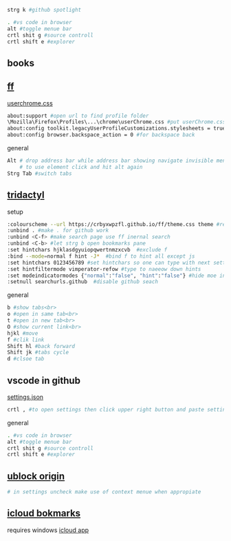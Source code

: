 ```sh
strg k #github spotlight
```

```sh
. #vs code in browser
alt #toggle menue bar
crtl shit g #source controll
crtl shift e #explorer
```

## books


## [ff](https://www.mozilla.org/en-US/firefox/new/)
[userchrome.css](https://github.com/crbyxwpzfl/ff/blob/main/userChrome.css)
```sh
about:support #open url to find profile folder
\Mozilla\Firefox\Profiles\...\chrome\userChrome.css #put userChrome.css here
about:config toolkit.legacyUserProfileCustomizations.stylesheets = true #to load userChrome
about:config browser.backspace_action = 0 #for backspace back
```
general
```sh
Alt # drop address bar while address bar showing navigate invisible menues via arrow keys
    # to use element click and hit alt again
Strg Tab #switch tabs
```

## [tridactyl](https://github.com/tridactyl/tridactyl)
setup
```sh
:colourscheme --url https://crbyxwpzfl.github.io/ff/theme.css theme #remeber to host githubpages from master baranch before in repo settings
:unbind . #make . for github work
:unbind <C-f> #make search page use ff inernal search
:unbind <C-b> #let strg b open bookmarks pane
:set hintchars hjklasdgyuiopqwertnmzxcvb  #exclude f
:bind --mode=normal f hint -J*  #bind f to hint all except js
:set hintchars 0123456789 #set hintchars so one can type with next setting
:set hintfiltermode vimperator-refow #type to naeeow down hints
:set modeindicatormodes {"normal":"false", "hint":"false"} #hide moe indicator
:setnull searchurls.github  #disable github seach
```
general
```sh
b #show tabs<br>
o #open in same tab<br>
t #open in new tab<br>
O #show current link<br>
hjkl #move
f #clik link
Shift hl #back forward
Shift jk #tabs cycle
d #clsoe tab
```

## vscode in github
[settings.json](https://github.com/crbyxwpzfl/ff/blob/main/settings.json)
```sh
crtl , #to open settings then click upper right button and paste settings.json
```
general
```sh
. #vs code in browser
alt #toggle menue bar
crtl shit g #source controll
crtl shift e #explorer
```

## [ublock origin](https://github.com/gorhill/uBlock)
```sh
# in settings uncheck make use of context menue when appropiate
```

## [icloud bokmarks](https://addons.mozilla.org/en-US/firefox/addon/icloud-bookmarks)
requires windows [icloud app](https://www.microsoft.com/store/apps/9PKTQ5699M62)



